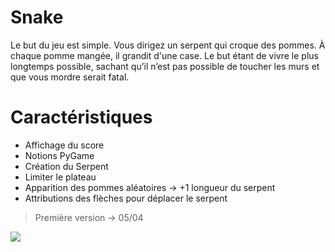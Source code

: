 # Snake

Le but du jeu est simple. Vous dirigez un serpent qui croque des pommes. À chaque pomme mangée, il grandit d'une case. Le but étant de vivre le plus longtemps possible, sachant qu’il n’est pas possible de toucher les murs et que vous mordre serait fatal.


# Caractéristiques


- Affichage du score
- Notions PyGame
- Création du Serpent
- Limiter le plateau 
- Apparition des pommes aléatoires -> +1 longueur du serpent 
- Attributions des flèches pour déplacer le serpent 
	
> Première version -> 05/04


![](https://imgur.com/a/Dusda88)
